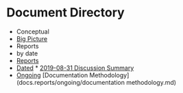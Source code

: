 # Document Directory
* Conceptual
 * [Big Picture](big_picture/)
* Reports
 * by date
  * [Reports](docs/reports/)
   * [Dated](docs/reports/dated/)
    * [2019-08-31 Discussion Summary](docs/reports/dated/2019-08-31.discussion.md)
   * [Ongoing](docs/reports/ongoing/)
    [Documentation Methodology](docs.reports/ongoing/documentation methodology.md)

